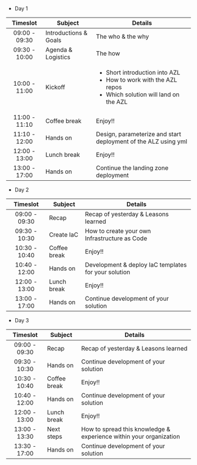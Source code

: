 * Day 1


| Timeslot | Subject | Details |
|:--------:|-------|---------|
|09:00 - 09:30|Introductions & Goals|The who & the why|
|09:30 - 10:00|Agenda & Logistics|The how|
|10:00 - 11:00|Kickoff| <ul><li>Short introduction into AZL</li><li>How to work with the AZL repos</li><li>Which solution will land on the AZL</li></ul> |
|11:00 - 11:10|Coffee break|Enjoy!!|
|11:10 - 12:00|Hands on|Design, parameterize and start deployment of the ALZ using yml|
|12:00 - 13:00|Lunch break|Enjoy!!|
|13:00 - 17:00|Hands on|Continue the landing zone deployment|


* Day 2

| Timeslot | Subject | Details |
|:--------:|-------|---------|
|09:00 - 09:30|Recap|Recap of yesterday & Leasons learned|
|09:30 - 10:30|Create IaC|How to create your own Infrastructure as Code|
|10:30 - 10:40|Coffee break|Enjoy!!|
|10:40 - 12:00|Hands on|Development & deploy IaC templates for your solution|
|12:00 - 13:00|Lunch break|Enjoy!!|
|13:00 - 17:00|Hands on|Continue development of your solution|

* Day 3

| Timeslot | Subject | Details |
|:--------:|-------|---------|
|09:00 - 09:30|Recap|Recap of yesterday & Leasons learned|
|09:30 - 10:30|Hands on|Continue development of your solution|
|10:30 - 10:40|Coffee break|Enjoy!!|
|10:40 - 12:00|Hands on|Continue development of your solution|
|12:00 - 13:00|Lunch break|Enjoy!!|
|13:00 - 13:30|Next steps|How to spread this knowledge & experience within your organization| 
|13:30 - 17:00|Hands on|Continue development of your solution|
